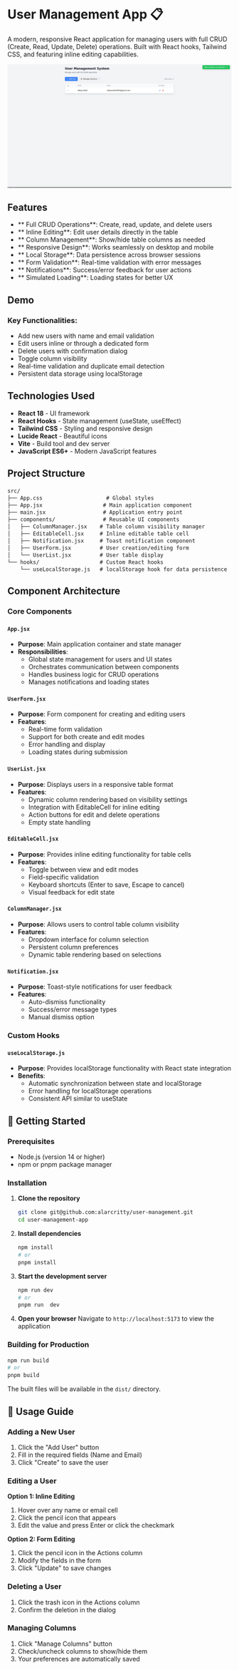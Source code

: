 # User Management App 📋

A modern, responsive React application for managing users with full CRUD (Create, Read, Update, Delete) operations. Built with React hooks, Tailwind CSS, and featuring inline editing capabilities.

![User Management App](images/main.png)
##  Features

- ** Full CRUD Operations**: Create, read, update, and delete users
- ** Inline Editing**: Edit user details directly in the table
- ** Column Management**: Show/hide table columns as needed
- ** Responsive Design**: Works seamlessly on desktop and mobile
- ** Local Storage**: Data persistence across browser sessions
- ** Form Validation**: Real-time validation with error messages
- ** Notifications**: Success/error feedback for user actions
- ** Simulated Loading**: Loading states for better UX

##  Demo

### Key Functionalities:
- Add new users with name and email validation
- Edit users inline or through a dedicated form
- Delete users with confirmation dialog
- Toggle column visibility
- Real-time validation and duplicate email detection
- Persistent data storage using localStorage

##  Technologies Used

- **React 18** - UI framework
- **React Hooks** - State management (useState, useEffect)
- **Tailwind CSS** - Styling and responsive design
- **Lucide React** - Beautiful icons
- **Vite** - Build tool and dev server
- **JavaScript ES6+** - Modern JavaScript features

##  Project Structure

```
src/
├── App.css                    # Global styles
├── App.jsx                   # Main application component
├── main.jsx                  # Application entry point
├── components/               # Reusable UI components
│   ├── ColumnManager.jsx    # Table column visibility manager
│   ├── EditableCell.jsx     # Inline editable table cell
│   ├── Notification.jsx     # Toast notification component
│   ├── UserForm.jsx         # User creation/editing form
│   └── UserList.jsx         # User table display
└── hooks/                   # Custom React hooks
    └── useLocalStorage.js   # localStorage hook for data persistence
```

##  Component Architecture

### Core Components

#### `App.jsx`
- **Purpose**: Main application container and state manager
- **Responsibilities**: 
  - Global state management for users and UI states
  - Orchestrates communication between components
  - Handles business logic for CRUD operations
  - Manages notifications and loading states

#### `UserForm.jsx`
- **Purpose**: Form component for creating and editing users
- **Features**:
  - Real-time form validation
  - Support for both create and edit modes
  - Error handling and display
  - Loading states during submission

#### `UserList.jsx`
- **Purpose**: Displays users in a responsive table format
- **Features**:
  - Dynamic column rendering based on visibility settings
  - Integration with EditableCell for inline editing
  - Action buttons for edit and delete operations
  - Empty state handling

#### `EditableCell.jsx`
- **Purpose**: Provides inline editing functionality for table cells
- **Features**:
  - Toggle between view and edit modes
  - Field-specific validation
  - Keyboard shortcuts (Enter to save, Escape to cancel)
  - Visual feedback for edit state

#### `ColumnManager.jsx`
- **Purpose**: Allows users to control table column visibility
- **Features**:
  - Dropdown interface for column selection
  - Persistent column preferences
  - Dynamic table rendering based on selections

#### `Notification.jsx`
- **Purpose**: Toast-style notifications for user feedback
- **Features**:
  - Auto-dismiss functionality
  - Success/error message types
  - Manual dismiss option

### Custom Hooks

#### `useLocalStorage.js`
- **Purpose**: Provides localStorage functionality with React state integration
- **Benefits**:
  - Automatic synchronization between state and localStorage
  - Error handling for localStorage operations
  - Consistent API similar to useState

## 🚀 Getting Started

### Prerequisites
- Node.js (version 14 or higher)
- npm or pnpm package manager

### Installation

1. **Clone the repository**
   ```bash
   git clone git@github.com:alarcritty/user-management.git
   cd user-management-app
   ```

2. **Install dependencies**
   ```bash
   npm install
   # or
   pnpm install
   ```

3. **Start the development server**
   ```bash
   npm run dev
   # or
   pnpm run  dev
   ```

4. **Open your browser**
   Navigate to `http://localhost:5173` to view the application

### Building for Production

```bash
npm run build
# or
pnpm build
```

The built files will be available in the `dist/` directory.

## 📱 Usage Guide

### Adding a New User
1. Click the "Add User" button
2. Fill in the required fields (Name and Email)
3. Click "Create" to save the user

### Editing a User
**Option 1: Inline Editing**
1. Hover over any name or email cell
2. Click the pencil icon that appears
3. Edit the value and press Enter or click the checkmark

**Option 2: Form Editing**
1. Click the pencil icon in the Actions column
2. Modify the fields in the form
3. Click "Update" to save changes

### Deleting a User
1. Click the trash icon in the Actions column
2. Confirm the deletion in the dialog

### Managing Columns
1. Click "Manage Columns" button
2. Check/uncheck columns to show/hide them
3. Your preferences are automatically saved


